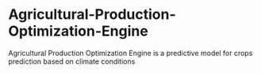 # Agricultural-Production-Optimization-Engine
Agricultural Production Optimization Engine is a predictive model for crops prediction based on climate conditions
